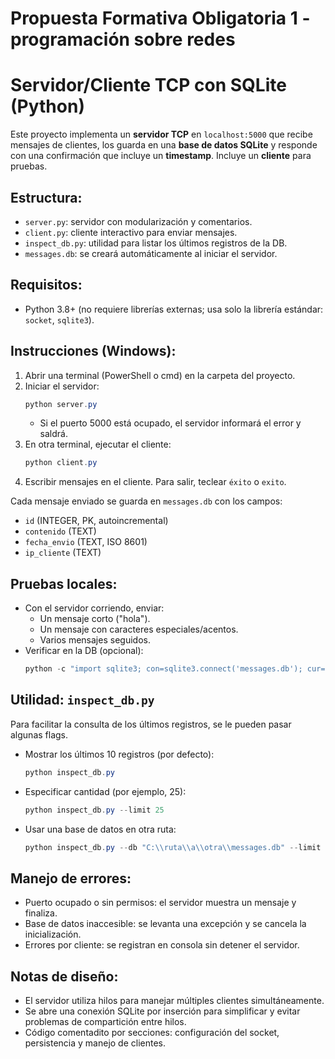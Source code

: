 # Propuesta Formativa Obligatoria 1 - programación sobre redes
# Servidor/Cliente TCP con SQLite (Python)

Este proyecto implementa un **servidor TCP** en `localhost:5000` que recibe mensajes de clientes, los guarda en una **base de datos SQLite** y responde con una confirmación que incluye un **timestamp**. Incluye un **cliente** para pruebas.

## Estructura:
- `server.py`: servidor con modularización y comentarios.
- `client.py`: cliente interactivo para enviar mensajes.
- `inspect_db.py`: utilidad para listar los últimos registros de la DB.
- `messages.db`: se creará automáticamente al iniciar el servidor.

## Requisitos:
- Python 3.8+ (no requiere librerías externas; usa solo la librería estándar: `socket`, `sqlite3`).

## Instrucciones (Windows):
1. Abrir una terminal (PowerShell o cmd) en la carpeta del proyecto.
2. Iniciar el servidor:
   ```powershell
   python server.py
   ```
   - Si el puerto 5000 está ocupado, el servidor informará el error y saldrá.
3. En otra terminal, ejecutar el cliente:
   ```powershell
   python client.py
   ```
4. Escribir mensajes en el cliente. Para salir, teclear `éxito` o `exito`.

Cada mensaje enviado se guarda en `messages.db` con los campos:
- `id` (INTEGER, PK, autoincremental)
- `contenido` (TEXT)
- `fecha_envio` (TEXT, ISO 8601)
- `ip_cliente` (TEXT)

## Pruebas locales:
- Con el servidor corriendo, enviar:
  - Un mensaje corto ("hola").
  - Un mensaje con caracteres especiales/acentos.
  - Varios mensajes seguidos.
- Verificar en la DB (opcional):
  ```powershell
  python -c "import sqlite3; con=sqlite3.connect('messages.db'); cur=con.cursor(); rows=cur.execute('SELECT id, contenido, fecha_envio, ip_cliente FROM mensajes ORDER BY id DESC LIMIT 10').fetchall(); con.close(); [print(r) for r in rows]"
  ```

## Utilidad: `inspect_db.py`
Para facilitar la consulta de los últimos registros, se le pueden pasar algunas flags.

- Mostrar los últimos 10 registros (por defecto):
  ```powershell
  python inspect_db.py
  ```
- Especificar cantidad (por ejemplo, 25):
  ```powershell
  python inspect_db.py --limit 25
  ```
- Usar una base de datos en otra ruta:
  ```powershell
  python inspect_db.py --db "C:\\ruta\\a\\otra\\messages.db" --limit 5
  ```

## Manejo de errores:
- Puerto ocupado o sin permisos: el servidor muestra un mensaje y finaliza.
- Base de datos inaccesible: se levanta una excepción y se cancela la inicialización.
- Errores por cliente: se registran en consola sin detener el servidor.

## Notas de diseño:
- El servidor utiliza hilos para manejar múltiples clientes simultáneamente.
- Se abre una conexión SQLite por inserción para simplificar y evitar problemas de compartición entre hilos.
- Código comentadito por secciones: configuración del socket, persistencia y manejo de clientes.
